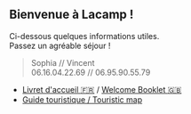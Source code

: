 ## Bienvenue à Lacamp !  
Ci-dessous quelques informations utiles.  
Passez un agréable séjour !  

> Sophia // Vincent  
06.16.04.22.69 // 06.95.90.55.79

* [Livret d'accueil :fr:](Manuel.html) / [Welcome Booklet :uk:](Manuel_en.html)
* [Guide touristique / Touristic map](https://www.google.com/maps/d/u/0/viewer?mid=1fDnDS6yjuLFXwoll2iBvbia7aX6IEa4m&ll=43.945415805885915%2C3.5978345190957306&z=10)
